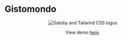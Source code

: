 # Gistomondo

<div align="center">
  <img src="https://image.ibb.co/cJjPN7/gatsby_tailwind.png" alt="Gatsby and Tailwind CSS logos">
</div>
  
<p align="center">View demo <a href="https://gistomondo.netlify.app">here</a>.</p>
